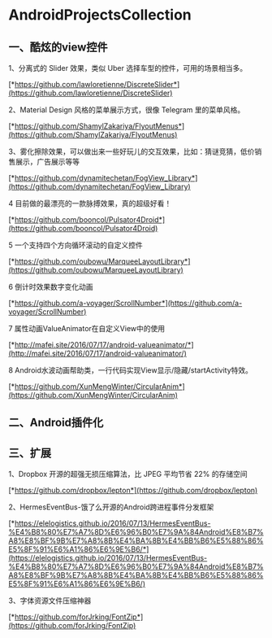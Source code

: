 # AndroidProjectsCollection


## 一、酷炫的view控件

1、分离式的 Slider 效果，类似 Uber 选择车型的控件，可用的场景相当多。

[*https://github.com/lawloretienne/DiscreteSlider*](https://github.com/lawloretienne/DiscreteSlider)


2、Material Design 风格的菜单展示方式，很像 Telegram 里的菜单风格。

[*https://github.com/ShamylZakariya/FlyoutMenus*](https://github.com/ShamylZakariya/FlyoutMenus)


3、雾化擦除效果，可以做出来一些好玩儿的交互效果，比如：猜谜竞猜，低价销售展示，广告展示等等

[*https://github.com/dynamitechetan/FogView_Library*](https://github.com/dynamitechetan/FogView_Library)


4 目前做的最漂亮的一款脉搏效果，真的超级好看！ 

[*https://github.com/booncol/Pulsator4Droid*](https://github.com/booncol/Pulsator4Droid)


5 一个支持四个方向循环滚动的自定义控件

[*https://github.com/oubowu/MarqueeLayoutLibrary*](https://github.com/oubowu/MarqueeLayoutLibrary)


6 倒计时效果数字变化动画

[*https://github.com/a-voyager/ScrollNumber*](https://github.com/a-voyager/ScrollNumber)


7 属性动画ValueAnimator在自定义View中的使用

[*http://mafei.site/2016/07/17/android-valueanimator/*](http://mafei.site/2016/07/17/android-valueanimator/)


8 Android水波动画帮助类，一行代码实现View显示/隐藏/startActivity特效。

[*https://github.com/XunMengWinter/CircularAnim*](https://github.com/XunMengWinter/CircularAnim)


## 二、Android插件化


## 三、扩展

1、Dropbox 开源的超强无损压缩算法，比 JPEG 平均节省 22% 的存储空间

[*https://github.com/dropbox/lepton*](https://github.com/dropbox/lepton)

2、HermesEventBus-饿了么开源的Android跨进程事件分发框架

[*https://elelogistics.github.io/2016/07/13/HermesEventBus-%E4%B8%80%E7%A7%8D%E6%96%B0%E7%9A%84Android%E8%B7%A8%E8%BF%9B%E7%A8%8B%E4%BA%8B%E4%BB%B6%E5%88%86%E5%8F%91%E6%A1%86%E6%9E%B6/*](https://elelogistics.github.io/2016/07/13/HermesEventBus-%E4%B8%80%E7%A7%8D%E6%96%B0%E7%9A%84Android%E8%B7%A8%E8%BF%9B%E7%A8%8B%E4%BA%8B%E4%BB%B6%E5%88%86%E5%8F%91%E6%A1%86%E6%9E%B6/)


3、字体资源文件压缩神器

[*https://github.com/forJrking/FontZip*](https://github.com/forJrking/FontZip)

